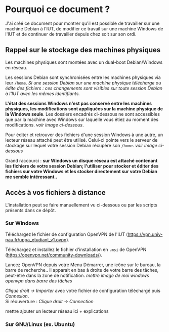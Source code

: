 # Pourquoi ce document ?

J'ai créé ce document pour montrer qu'il est possible de travailler sur une machine Debian à l'IUT, de modifier ce travail sur une machine Windows de l'IUT et de continuer de travailler depuis chez soit sur son ordi.

## Rappel sur le stockage des machines physiques
Les machines physiques sont montées avec un dual-boot Debian/Windows en réseau. 

Les sessions Debian sont synchronisées entre les machines physiques via leur `/home`. *Si une session Debian sur une machine physique télécharge ou édite des fichiers : ces changements sont visibles sur toute session Debian à l'IUT avec les mêmes identifiants.*

**L'état des sessions Windows n'est pas conservé entre les machines physiques, les modifications sont appliquées sur la machine physique de la Windows seule**. Les dossiers encadrés ci-dessous ne sont accessibles que par la machine avec Windows sur laquelle vous étiez au moment des modifications. *voir image ci-dessous*.

Pour éditer et retrouver des fichiers d'une session Windows à une autre, un lecteur réseau attaché peut être utilisé. Celui-ci pointe vers le serveur de stockage sur lequel votre session Debian récupère son `/home`. *voir image ci-dessous*

Grand raccourci : **sur Windows un disque réseau est attaché contenant les fichiers de votre session Debian; l'utiliser pour stocker et éditer des fichiers sur votre Windows et les stocker directement sur votre Debian me semble intéressant..**


## Accès à vos fichiers à distance

L'installation peut se faire manuellement vu ci-dessous ou par les scripts présents dans ce dépôt.

### Sur Windows
Téléchargez le fichier de configuration OpenVPN de l'IUT (https://vpn.univ-pau.fr/uppa_etudiant_v1.ovpn).

Téléchargez et installez le fichier d'installation en `.msi` de OpenVPN (https://openvpn.net/community-downloads/).

Lancez OpenVPN depuis votre Menu Démarrer, une icône sur le bureau, la barre de recherche.. Il apparait en bas à droite de votre barre des tâches, peut-être dans la zone de notification. *mettre image de moi windows openvpn dans barre des tâches*

*Clique droit -> Importer* avec votre fichier de configuration téléchargé puis *Connexion*. <br> Si réouverture : *Clique droit -> Connection*

mettre ajouter un lecteur réseau ici + explications


### Sur GNU/Linux (ex. Ubuntu)
